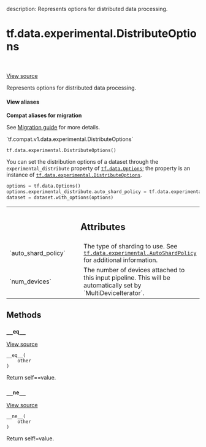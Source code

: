 description: Represents options for distributed data processing.

<div itemscope itemtype="http://developers.google.com/ReferenceObject">
<meta itemprop="name" content="tf.data.experimental.DistributeOptions" />
<meta itemprop="path" content="Stable" />
<meta itemprop="property" content="__eq__"/>
<meta itemprop="property" content="__init__"/>
<meta itemprop="property" content="__ne__"/>
</div>

# tf.data.experimental.DistributeOptions

<!-- Insert buttons and diff -->

<table class="tfo-notebook-buttons tfo-api nocontent" align="left">

</table>

<a target="_blank" class="external" href="/code/stable/tensorflow/python/data/ops/options.py">View source</a>



Represents options for distributed data processing.

<section class="expandable">
  <h4 class="showalways">View aliases</h4>
  <p>
<b>Compat aliases for migration</b>
<p>See
<a href="https://www.tensorflow.org/guide/migrate">Migration guide</a> for
more details.</p>
<p>`tf.compat.v1.data.experimental.DistributeOptions`</p>
</p>
</section>

<pre class="devsite-click-to-copy prettyprint lang-py tfo-signature-link">
<code>tf.data.experimental.DistributeOptions()
</code></pre>



<!-- Placeholder for "Used in" -->

You can set the distribution options of a dataset through the
`experimental_distribute` property of <a href="../../../tf/data/Options.md"><code>tf.data.Options</code></a>; the property is
an instance of <a href="../../../tf/data/experimental/DistributeOptions.md"><code>tf.data.experimental.DistributeOptions</code></a>.

```python
options = tf.data.Options()
options.experimental_distribute.auto_shard_policy = tf.data.experimental.AutoShardPolicy.OFF
dataset = dataset.with_options(options)
```



<!-- Tabular view -->
 <table class="responsive fixed orange">
<colgroup><col width="214px"><col></colgroup>
<tr><th colspan="2"><h2 class="add-link">Attributes</h2></th></tr>

<tr>
<td>
`auto_shard_policy`<a id="auto_shard_policy"></a>
</td>
<td>
The type of sharding to use. See <a href="../../../tf/data/experimental/AutoShardPolicy.md"><code>tf.data.experimental.AutoShardPolicy</code></a> for additional information.
</td>
</tr><tr>
<td>
`num_devices`<a id="num_devices"></a>
</td>
<td>
The number of devices attached to this input pipeline. This will be automatically set by `MultiDeviceIterator`.
</td>
</tr>
</table>



## Methods

<h3 id="__eq__"><code>__eq__</code></h3>

<a target="_blank" class="external" href="/code/stable/tensorflow/python/data/util/options.py">View source</a>

<pre class="devsite-click-to-copy prettyprint lang-py tfo-signature-link">
<code>__eq__(
    other
)
</code></pre>

Return self==value.


<h3 id="__ne__"><code>__ne__</code></h3>

<a target="_blank" class="external" href="/code/stable/tensorflow/python/data/util/options.py">View source</a>

<pre class="devsite-click-to-copy prettyprint lang-py tfo-signature-link">
<code>__ne__(
    other
)
</code></pre>

Return self!=value.




